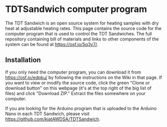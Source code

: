 # TDTSandwich computer program
The TDT Sandwich is an open source system for heating samples with dry heat at adjustable heating rates. This page contains the source code for the computer program that is used to control the TDT Sandwiches. The full repository containing bill of materials and links to other components of the system can be found at https://osf.io/5q3y7/.

## Installation
If you only need the computer program, you can download it from https://osf.io/edpku/ by following the instructions on the Wiki in that page. If you want to view or modify the source code, click the green "Clone or download button" on this webpage (it's at the top right of the big list of files) and click "Download ZIP." Extract the files somewhere on your computer.

If you are looking for the Arduino program that is uploaded to the Arduino Nano in each TDT Sandwich, please visit https://github.com/kiatAWDSA/TDTSandwich.

